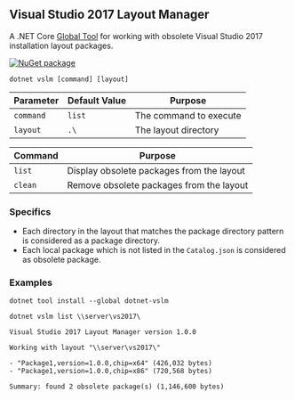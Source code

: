 ## Visual Studio 2017 Layout Manager

A .NET Core [Global Tool](https://docs.microsoft.com/en-us/dotnet/core/tools/global-tools) for working with obsolete Visual Studio 2017 installation layout packages. 

[![NuGet package](https://img.shields.io/nuget/v/dotnet-vslm.svg?style=flat-square)](https://www.nuget.org/packages/dotnet-vslm)

```
dotnet vslm [command] [layout] 
```

Parameter | Default Value | Purpose
--- | --- | ---
`command` | `list` | The command to execute
`layout` | `.\` | The layout directory

Command | Purpose
--- | ---
`list` | Display obsolete packages from the layout
`clean` | Remove obsolete packages from the layout

### Specifics

- Each directory in the layout that matches the package directory pattern is considered as a package directory.
- Each local package which is not listed in the `Catalog.json` is considered as obsolete package.

### Examples

```
dotnet tool install --global dotnet-vslm
```
```
dotnet vslm list \\server\vs2017\
```
```
Visual Studio 2017 Layout Manager version 1.0.0

Working with layout "\\server\vs2017\"

- "Package1,version=1.0.0,chip=x64" (426,032 bytes)
- "Package1,version=1.0.0,chip=x86" (720,568 bytes)

Summary: found 2 obsolete package(s) (1,146,600 bytes)
```
